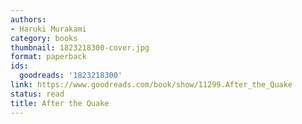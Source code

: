 ```yaml
---
authors:
- Haruki Murakami
category: books
thumbnail: 1823218300-cover.jpg
format: paperback
ids:
  goodreads: '1823218300'
link: https://www.goodreads.com/book/show/11299.After_the_Quake
status: read
title: After the Quake
---
```

